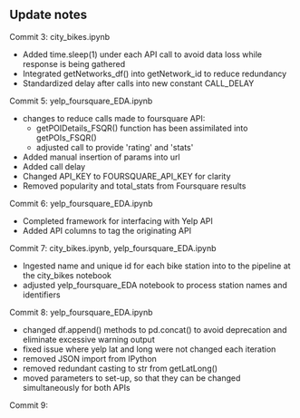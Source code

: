 ## Update notes

Commit 3: city_bikes.ipynb
- Added time.sleep(1) under each API call to avoid data loss while response is being gathered
- Integrated getNetworks_df() into getNetwork_id to reduce redundancy
- Standardized delay after calls into new constant CALL_DELAY

Commit 5: yelp_foursquare_EDA.ipynb
- changes to reduce calls made to foursquare API:
    - getPOIDetails_FSQR() function has been assimilated into getPOIs_FSQR()
    - adjusted call to provide 'rating' and 'stats'
- Added manual insertion of params into url
- Added call delay
- Changed API_KEY to FOURSQUARE_API_KEY for clarity
- Removed popularity and total_stats from Foursquare results

Commit 6: yelp_foursquare_EDA.ipynb
- Completed framework for interfacing with Yelp API
- Added API columns to tag the originating API

Commit 7: city_bikes.ipynb, yelp_foursquare_EDA.ipynb
- Ingested name and unique id for each bike station into to the pipeline at the city_bikes notebook
- adjusted yelp_foursquare_EDA notebook to process station names and identifiers

Commit 8: yelp_foursquare_EDA.ipynb
- changed df.append() methods to pd.concat() to avoid deprecation and eliminate excessive warning output
- fixed issue where yelp lat and long were not changed each iteration
- removed JSON import from IPython
- removed redundant casting to str from getLatLong()
- moved parameters to set-up, so that they can be changed simultaneously for both APIs

Commit 9: